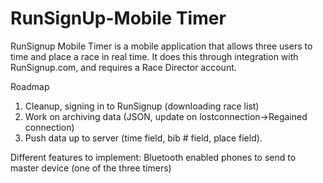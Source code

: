 RunSignUp-Mobile Timer
======================

RunSignup Mobile Timer is a mobile application that allows three users to time and place a race in real time. It does this through integration with RunSignup.com, and requires a Race Director account.


Roadmap
1. Cleanup, signing in to RunSignup (downloading race list)
2. Work on archiving data (JSON, update on lostconnection->Regained connection)
3. Push data up to server (time field, bib # field, place field).


Different features to implement:
Bluetooth enabled phones to send to master device (one of the three timers)